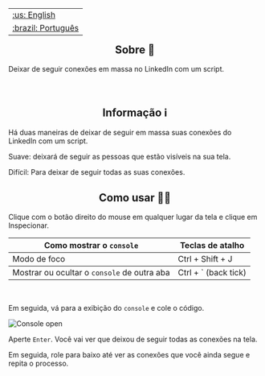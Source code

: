 <table align="right">
 <tr><td><a href="https://github.com/isyuricunha/linkedin-mass-unfollow/blob/main/README.md">:us: English</a></td></tr>
 <tr><td><a href="https://github.com/isyuricunha/linkedin-mass-unfollow/blob/main/README-pt-br.md">:brazil: Português</a></td></tr>
</table>

### <h2 align="center"> Sobre 📄 </h2>

Deixar de seguir conexões em massa no LinkedIn com um script.<br><br><br>

### <h2 align="center"> Informação ℹ </h2>

Há duas maneiras de deixar de seguir em massa suas conexões do LinkedIn com um script.

Suave: deixará de seguir as pessoas que estão visíveis na sua tela.

Difícil: Para deixar de seguir todas as suas conexões.

### <h2 align="center"> Como usar 👨‍💻 </h2>

Clique com o botão direito do mouse em qualquer lugar da tela e clique em Inspecionar.

<table>
<thead>
<tr>
<th>Como mostrar o <code>console</code></th>
<th>Teclas de atalho</th>
</tr>
</thead>
<tbody>
<tr>
<td>Modo de foco</td>
<td>Ctrl + Shift + J</td>
</tr>
</tbody>
<tbody>
<tr>
<td>Mostrar ou ocultar o <code>console</code> de outra aba</td>
<td>Ctrl + ` (back tick)</td>
</tr>
</tbody>
</table>
<br>

Em seguida, vá para a exibição do <code>console</code> e cole o código.

![Console open](https://balsamiq.com/assets/support/faqs/chrome_dev_02.png)<br>

Aperte <code>Enter</code>. Você vai ver que deixou de seguir todas as conexões na tela.

Em seguida, role para baixo até ver as conexões que você ainda segue e repita o processo.
